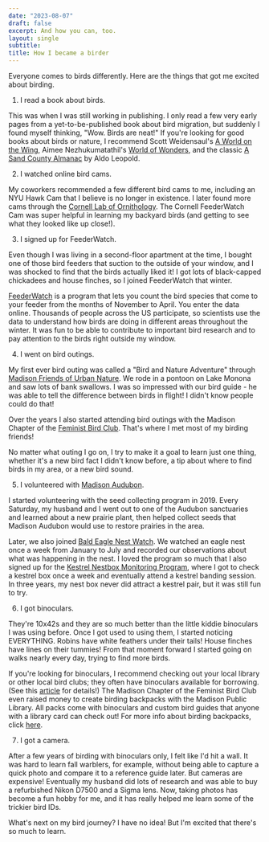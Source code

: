 ```yaml
---
date: "2023-08-07"
draft: false
excerpt: And how you can, too.
layout: single
subtitle:
title: How I became a birder
---
```

Everyone comes to birds differently. Here are the things that got me excited about birding.

1) I read a book about birds.

This was when I was still working in publishing. I only read a few very early pages from a yet-to-be-published book about bird migration, but suddenly I found myself thinking, "Wow. Birds are neat!" If you're looking for good books about birds or nature, I recommend Scott Weidensaul's [A World on the Wing](https://wwnorton.com/books/9780393608908), Aimee Nezhukumatathil's [World of Wonders](https://milkweed.org/author/aimee-nezhukumatathil), and the classic [A Sand County Almanac](https://www.aldoleopold.org/about/aldo-leopold/sand-county-almanac/) by Aldo Leopold.

2) I watched online bird cams.

My coworkers recommended a few different bird cams to me, including an NYU Hawk Cam that I believe is no longer in existence. I later found more cams through the [Cornell Lab of Ornithology](https://www.allaboutbirds.org/cams/). The Cornell FeederWatch Cam was super helpful in learning my backyard birds (and getting to see what they looked like up close!).

3) I signed up for FeederWatch.

Even though I was living in a second-floor apartment at the time, I bought one of those bird feeders that suction to the outside of your window, and I was shocked to find that the birds actually liked it! I got lots of black-capped chickadees and house finches, so I joined FeederWatch that winter.

[FeederWatch](https://feederwatch.org/) is a program that lets you count the bird species that come to your feeder from the months of November to April. You enter the data online. Thousands of people across the US participate, so scientists use the data to understand how birds are doing in different areas throughout the winter. It was fun to be able to contribute to important bird research and to pay attention to the birds right outside my window.

4) I went on bird outings.

My first ever bird outing was called a "Bird and Nature Adventure" through [Madison Friends of Urban Nature](https://www.cityofmadison.com/parks/events/bird-nature.cfm). We rode in a pontoon on Lake Monona and saw lots of bank swallows. I was so impressed with our bird guide - he was able to tell the difference between birds in flight! I didn't know people could do that!

Over the years I also started attending bird outings with the Madison Chapter of the [Feminist Bird Club](https://www.feministbirdclub.org/). That's where I met most of my birding friends! 

No matter what outing I go on, I try to make it a goal to learn just one thing, whether it's a new bird fact I didn't know before, a tip about where to find birds in my area, or a new bird sound.

5) I volunteered with [Madison Audubon](https://madisonaudubon.org/volunteer).

I started volunteering with the seed collecting program in 2019. Every Saturday, my husband and I went out to one of the Audubon sanctuaries and learned about a new prairie plant, then helped collect seeds that Madison Audubon would use to restore prairies in the area.

Later, we also joined [Bald Eagle Nest Watch](https://madisonaudubon.org/bald-eagle-nest-watch). We watched an eagle nest once a week from January to July and recorded our observations about what was happening in the nest. I loved the program so much that I also signed up for the [Kestrel Nestbox Monitoring Program](https://madisonaudubon.org/kestrels), where I got to check a kestrel box once a week and eventually attend a kestrel banding session. In three years, my nest box never did attract a kestrel pair, but it was still fun to try.

6) I got binoculars.

They're 10x42s and they are so much better than the little kiddie binoculars I was using before. Once I got used to using them, I started noticing EVERYTHING. Robins have white feathers under their tails! House finches have lines on their tummies! From that moment forward I started going on walks nearly every day, trying to find more birds.

If you're looking for binoculars, I recommend checking out your local library or other local bird clubs; they often have binoculars available for borrowing. (See this [article](https://www.audubon.org/news/dont-have-binoculars-go-birding-try-borrowing-pair-library) for details!) The Madison Chapter of the Feminist Bird Club even raised money to create birding backpacks with the Madison Public Library. All packs come with binoculars and custom bird guides that anyone with a library card can check out! For more info about birding backpacks, click [here](https://www.madisonpubliclibrary.org/resources/birding-backpacks-madison-public-library). 

7) I got a camera.

After a few years of birding with binoculars only, I felt like I'd hit a wall. It was hard to learn fall warblers, for example, without being able to capture a quick photo and compare it to a reference guide later. But cameras are expensive! Eventually my husband did lots of research and was able to buy a refurbished Nikon D7500 and a Sigma lens. Now, taking photos has become a fun hobby for me, and it has really helped me learn some of the trickier bird IDs. 

What's next on my bird journey? I have no idea! But I'm excited that there's so much to learn. 

